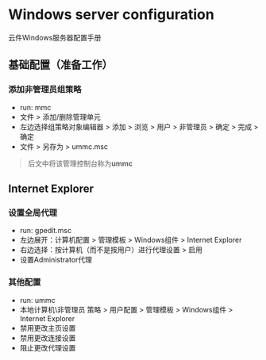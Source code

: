 # Windows server configuration

云件Windows服务器配置手册
## 基础配置（准备工作）
### 添加非管理员组策略
* run: mmc
* 文件 > 添加/删除管理单元
* 左边选择组策略对象编辑器 > 添加 > 浏览 > 用户 > 非管理员 > 确定 > 完成 > 确定
* 文件 > 另存为 > ummc.msc

> 后文中将该管理控制台称为**ummc**

## Internet Explorer

### 设置全局代理

* run: gpedit.msc
* 左边展开：计算机配置 > 管理模板 > Windows组件 > Internet Explorer
* 右边选择：按计算机（而不是按用户）进行代理设置 > 启用
* 设置Administrator代理

### 其他配置
* run: ummc
* 本地计算机\非管理员 策略 > 用户配置 > 管理模板 > Windows组件 > Internet Explorer
* 禁用更改主页设置
* 禁用更改连接设置
* 阻止更改代理设置
